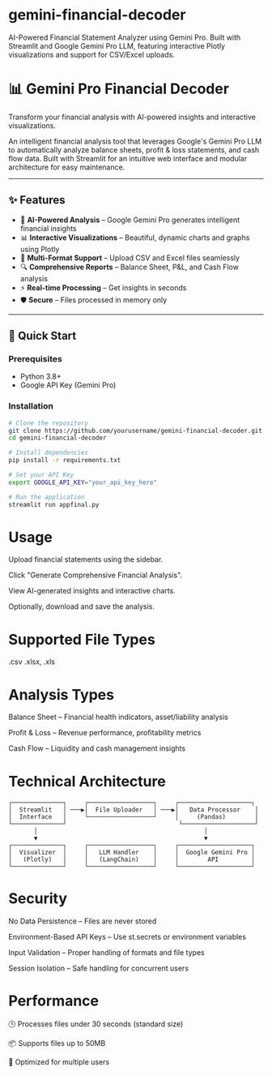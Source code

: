 # gemini-financial-decoder
AI-Powered Financial Statement Analyzer using Gemini Pro. Built with Streamlit and Google Gemini Pro LLM, featuring interactive Plotly visualizations and support for CSV/Excel uploads. 

# 📊 Gemini Pro Financial Decoder

Transform your financial analysis with AI-powered insights and interactive visualizations.

An intelligent financial analysis tool that leverages Google's Gemini Pro LLM to automatically analyze balance sheets, profit & loss statements, and cash flow data. Built with Streamlit for an intuitive web interface and modular architecture for easy maintenance.

---

## ✨ Features

- 🤖 **AI-Powered Analysis** – Google Gemini Pro generates intelligent financial insights  
- 📊 **Interactive Visualizations** – Beautiful, dynamic charts and graphs using Plotly  
- 📁 **Multi-Format Support** – Upload CSV and Excel files seamlessly  
- 🔍 **Comprehensive Reports** – Balance Sheet, P&L, and Cash Flow analysis  
- ⚡ **Real-time Processing** – Get insights in seconds  
- 🛡️ **Secure** – Files processed in memory only  

---

## 🚀 Quick Start

### Prerequisites
- Python 3.8+
- Google API Key (Gemini Pro)

### Installation

```bash
# Clone the repository
git clone https://github.com/yourusername/gemini-financial-decoder.git
cd gemini-financial-decoder

# Install dependencies
pip install -r requirements.txt

# Set your API Key
export GOOGLE_API_KEY="your_api_key_here"

# Run the application
streamlit run appfinal.py
```

# Usage
Upload financial statements using the sidebar.

Click "Generate Comprehensive Financial Analysis".

View AI-generated insights and interactive charts.

Optionally, download and save the analysis.

# Supported File Types
.csv
.xlsx, .xls

# Analysis Types
Balance Sheet – Financial health indicators, asset/liability analysis

Profit & Loss – Revenue performance, profitability metrics

Cash Flow – Liquidity and cash management insights

# Technical Architecture

```
┌──────────────┐     ┌──────────────────┐     ┌────────────────────┐
│  Streamlit   │ ───▶│  File Uploader   │ ───▶│   Data Processor    │
│  Interface   │     └──────────────────┘     │     (Pandas)        │
└──────────────┘                               └────────────────────┘
       │                                              │
       ▼                                              ▼
┌──────────────┐     ┌──────────────────┐     ┌────────────────────┐
│  Visualizer  │     │   LLM Handler    │     │  Google Gemini Pro │
│   (Plotly)   │     │   (LangChain)    │     │        API         │
└──────────────┘     └──────────────────┘     └────────────────────┘
```


# Security
No Data Persistence – Files are never stored

Environment-Based API Keys – Use st.secrets or environment variables

Input Validation – Proper handling of formats and file types

Session Isolation – Safe handling for concurrent users

# Performance
🕒 Processes files under 30 seconds (standard size)

📦 Supports files up to 50MB

👥 Optimized for multiple users
